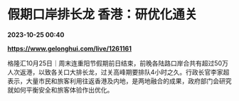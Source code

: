 # 假期口岸排长龙 香港：研优化通关

**2023-10-25 00:40**

**https://www.gelonghui.com/live/1261161**

格隆汇10月25日｜周末连重阳节假期前日结束，前晚各陆路口岸合共有超过50万人次返港，以致各关口大排长龙，过关高峰期要排队4小时之久。行政长官李家超表示，大量市民和旅客利用往返香港及内地，是两地融合的成果，政府部门会研究就如何平衡安全和旅客体验作出优化。